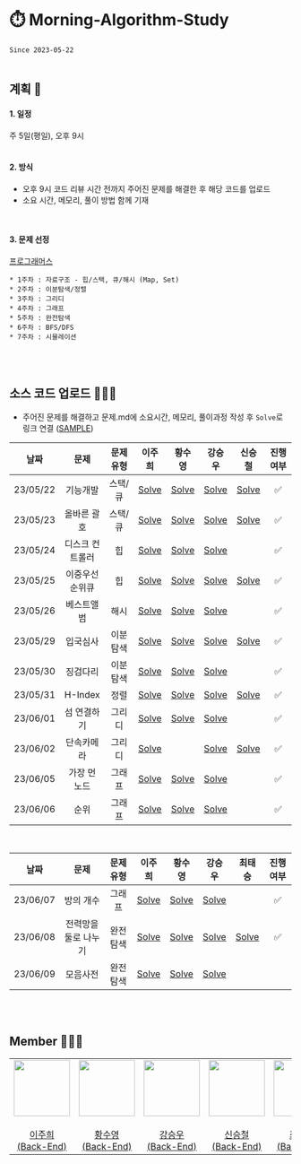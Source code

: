 # ⏱️ Morning-Algorithm-Study
`Since 2023-05-22`
</br>
</br>

## 계획 📆
#### 1. 일정
주 5일(평일), 오후 9시    
</br>

#### 2. 방식
* 오후 9시 코드 리뷰 시간 전까지 주어진 문제를 해결한 후 해당 코드를 업로드
* 소요 시간, 메모리, 풀이 방법 함께 기재
</br>

#### 3. 문제 선정
[프로그래머스](https://programmers.co.kr/)    

```
* 1주차 : 자료구조 - 힙/스택, 큐/해시 (Map, Set)
* 2주차 : 이분탐색/정렬
* 3주차 : 그리디
* 4주차 : 그래프
* 5주차 : 완전탐색
* 6주차 : BFS/DFS
* 7주차 : 시뮬레이션
```
</br>
</br>

## 소스 코드 업로드 🏃🏻‍♀️
- 주어진 문제를 해결하고 문제.md에 소요시간, 메모리, 풀이과정 작성 후 `Solve`로 링크 연결 ([SAMPLE](SAMPLE/README.md))

|**날짜**| **문제** | **문제 유형** | **이주희** | **황수영** | **강승우** | **신승철** | **진행 여부** |
|:-----:|:------:|:------:|:------:|:------:|:------:|:------:|:------:|
| 23/05/22 |  기능개발 | 스택/큐 |  <a href="/1주차/이주희/기능개발.md">Solve</a>   | <a href="/1주차/황수영/기능개발.md">Solve</a> |  <a href="/1주차/강승우/기능개발.md">Solve</a>   | <a href="/1주차/신승철/기능개발.md">Solve</a> | ✅ |
| 23/05/23 |  올바른 괄호 | 스택/큐  | <a href="/1주차/이주희/올바른괄호.md">Solve</a> | <a href="/1주차/황수영/올바른 괄호.md">Solve</a> |<a href="/1주차/강승우/올바른 괄호.md">Solve</a>  | <a href="1주차/신승철/올바른 괄호.md">Solve</a> | ✅ |
| 23/05/24 |  디스크 컨트롤러 | 힙 | <a href="/1주차/이주희/디스크컨트롤러.md">Solve</a>  | <a href="/1주차/황수영/디스크 컨트롤러.md">Solve</a> |<a href="/1주차/강승우/디스크 컨트롤러.md">Solve</a>  |  | ✅ |
| 23/05/25 |  이중우선순위큐 | 힙 | <a href="/1주차/이주희/이중우선순위큐.md">Solve</a>  | <a href="/1주차/황수영/이중우선순위큐.md">Solve</a> | <a href="/1주차/강승우/이중우선순위큐.md">Solve</a>  | <a href="1주차/신승철/이중우선순위큐.md">Solve</a> | ✅  |
| 23/05/26 | 베스트앨범 | 해시 | <a href="/1주차/이주희/베스트앨범.md">Solve</a> | <a href="/1주차/황수영/베스트앨범.md">Solve</a> |<a href="/1주차/강승우/베스트앨범.md">Solve</a>  |  | ✅ |
| 23/05/29 | 입국심사 | 이분탐색 | <a href="/2주차/이주희/입국심사.md">Solve</a> | <a href="/2주차/황수영/입국심사.md">Solve</a> | <a href="/1주차/강승우/입국심사.md">Solve</a> | <a href="2주차/신승철/입국심사.md">Solve</a> | ✅ |
| 23/05/30 | 징검다리 | 이분탐색 | <a href="/2주차/이주희/징검다리.md">Solve</a> | <a href="/2주차/황수영/징검다리.md">Solve</a> | <a href="/2주차/강승우/징검다리.md">Solve</a> |  | ✅ |
| 23/05/31 | H-Index | 정렬 | <a href="/2주차/이주희/H-index.md">Solve</a> | <a href="/2주차/황수영/H-index.md">Solve</a> | <a href="/2주차/강승우/H-Index.md">Solve</a> | <a href="/2주차/신승철/H-Index.md">Solve</a> | ✅ |
| 23/06/01 | 섬 연결하기 | 그리디 | <a href="/2주차/이주희/섬연결하기.md">Solve</a> | <a href="/2주차/황수영/섬연결하기.md">Solve</a> | <a href="/2주차/강승우/섬 연결하기.md">Solve</a> |  | ✅  |
| 23/06/02 | 단속카메라 | 그리디 | <a href="/2주차/이주희/단속카메라.md">Solve</a> |  | <a href="/2주차/강승우/단속카메라.md">Solve</a> | <a href="/2주차/신승철/단속카메라.md">Solve</a> | ✅ |
| 23/06/05 | 가장 먼 노드 | 그래프 | <a href="/3주차/이주희/가장먼노드.md">Solve</a> | <a href="/3주차/황수영/가장먼노드.md">Solve</a> | <a href="/3주차/강승우/가장 먼 노드.md">Solve</a> |  | ✅ |
| 23/06/06 | 순위 | 그래프 | <a href="/3주차/이주희/순위.md">Solve</a> | <a href="/3주차/황수영/순위.md">Solve</a> | <a href="/3주차/강승우/순위.md">Solve</a> |  | ✅ |
</br>

|**날짜**| **문제** | **문제 유형** | **이주희** | **황수영** | **강승우** | **최태승** | **진행 여부** |
|:-----:|:------:|:------:|:------:|:------:|:------:|:------:|:------:|
| 23/06/07 | 방의 개수 | 그래프 | <a href="/3주차/이주희/방의개수.md">Solve</a> | <a href="/3주차/황수영/방의개수.md">Solve</a> | <a href="/3주차/강승우/방의 개수.md">Solve</a>  |  | ✅  |
| 23/06/08 | 전력망을 둘로 나누기 | 완전탐색 | <a href="/3주차/이주희/전력망을둘로나누기.md">Solve</a> | <a href="/3주차/황수영/전력망을둘로나누기.md">Solve</a> | <a href="/3주차/강승우/전력망을 둘로 나누기.md">Solve</a> | <a href="3주차/최태승/전력망을 둘로 나누기.md">Solve</a> |  ✅ |
| 23/06/09 | 모음사전 | 완전탐색 | <a href="/3주차/이주희/모음사전.md">Solve</a>  | <a href="/3주차/황수영/모음사전.md">Solve</a> | <a href="/3주차/강승우/모음사전.md">Solve</a> |  |  |


</br>
</br>

## Member 👨🏻‍💻
<table>
  <tr>
    <td height="20px" align="center"><a href="https://github.com/joohee56">
      <img src="https://avatars.githubusercontent.com/joohee56" width="100px"/> <br><br> 이주희 <br>(Back-End) </a> <br></td>
    <td height="20px" align="center"><a href="https://github.com/sooyoungh">
      <img src="https://avatars.githubusercontent.com/sooyoungh" width="100px"/> <br><br> 황수영 <br>(Back-End) </a> <br></td>
    <td height="20px" align="center"><a href="https://github.com/ksw13">
      <img src="https://avatars.githubusercontent.com/ksw13" width="100px"/> <br><br> 강승우 <br>(Back-End) </a> <br></td>
    <td height="20px" align="center"><a href="https://github.com/sc0116">
      <img src="https://avatars.githubusercontent.com/sc0116" width="100px"/> <br><br> 신승철 <br>(Back-End) </a> <br></td>
     <td height="20px" align="center"><a href="https://github.com/isshosng">
      <img src="https://avatars.githubusercontent.com/isshosng" width="100px"/> <br><br> 최태승 <br>(Back-End) </a> <br></td>
  </tr>
</table>
</br>
